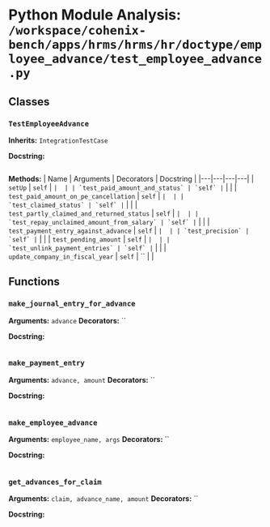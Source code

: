 # Python Module Analysis: `/workspace/cohenix-bench/apps/hrms/hrms/hr/doctype/employee_advance/test_employee_advance.py`

## Classes

### `TestEmployeeAdvance`
**Inherits:** `IntegrationTestCase`


**Docstring:**
```

```

**Methods:**
| Name | Arguments | Decorators | Docstring |
|---|---|---|---|
| `setUp` | `self` | `` |  |
| `test_paid_amount_and_status` | `self` | `` |  |
| `test_paid_amount_on_pe_cancellation` | `self` | `` |  |
| `test_claimed_status` | `self` | `` |  |
| `test_partly_claimed_and_returned_status` | `self` | `` |  |
| `test_repay_unclaimed_amount_from_salary` | `self` | `` |  |
| `test_payment_entry_against_advance` | `self` | `` |  |
| `test_precision` | `self` | `` |  |
| `test_pending_amount` | `self` | `` |  |
| `test_unlink_payment_entries` | `self` | `` |  |
| `update_company_in_fiscal_year` | `self` | `` |  |





## Functions

### `make_journal_entry_for_advance`
**Arguments:** `advance`
**Decorators:** ``

**Docstring:**
```

```
### `make_payment_entry`
**Arguments:** `advance, amount`
**Decorators:** ``

**Docstring:**
```

```
### `make_employee_advance`
**Arguments:** `employee_name, args`
**Decorators:** ``

**Docstring:**
```

```
### `get_advances_for_claim`
**Arguments:** `claim, advance_name, amount`
**Decorators:** ``

**Docstring:**
```

```

